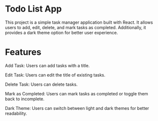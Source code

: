 # Todo List App
This project is a simple task manager application built with React. It allows users to add, edit, delete, and mark tasks as completed. Additionally, it provides a dark theme option for better user experience.

# Features
Add Task: Users can add tasks with a title.

Edit Task: Users can edit the title of existing tasks.

Delete Task: Users can delete tasks.

Mark as Completed: Users can mark tasks as completed or toggle them back to incomplete.

Dark Theme: Users can switch between light and dark themes for better readability.

